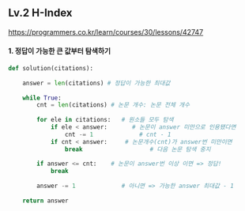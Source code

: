 ## Lv.2 H-Index

https://programmers.co.kr/learn/courses/30/lessons/42747

#### 1. 정답이 가능한 큰 값부터 탐색하기

```python
def solution(citations):
    
    answer = len(citations) # 정답이 가능한 최대값
    
    while True:
        cnt = len(citations) # 논문 개수: 논문 전체 개수
        
        for ele in citations:   # 원소들 모두 탐색
            if ele < answer:       # 논문이 answer 미만으로 인용됐다면
                cnt -= 1             # cnt - 1
            if cnt < answer:     # 논문개수(cnt)가 answer번 미만이면
                break                   # 다음 논문 탐색 중지
        
        if answer <= cnt:    # 논문이 answer번 이상 이면 => 정답!
            break
        
        answer -= 1             # 아니면 => 가능한 answer 최대값 - 1
                
    return answer
```



